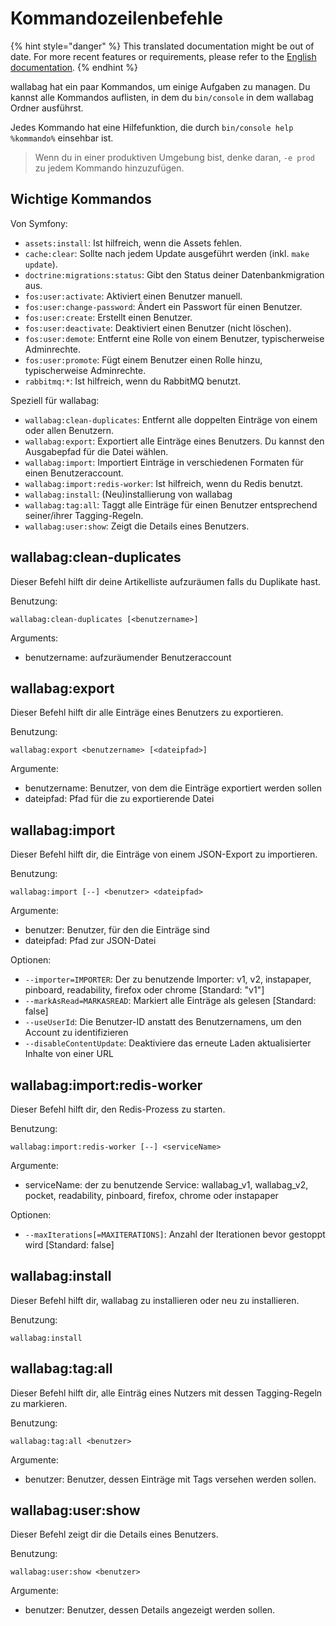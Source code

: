 Kommandozeilenbefehle
=====================

{% hint style="danger" %}
This translated documentation might be out of date. For more recent features or requirements, please refer to the [English documentation](https://doc.wallabag.org/en/).
{% endhint %}

wallabag hat ein paar Kommandos, um einige Aufgaben zu managen. Du kannst
alle Kommandos auflisten, in dem du `bin/console` in dem wallabag Ordner
ausführst.

Jedes Kommando hat eine Hilfefunktion, die durch
`bin/console help %kommando%` einsehbar ist.

> Wenn du in einer produktiven Umgebung bist, denke daran, `-e prod` zu
jedem Kommando hinzuzufügen.

Wichtige Kommandos
------------------

Von Symfony:

 - `assets:install`: Ist hilfreich, wenn die Assets fehlen.
 - `cache:clear`: Sollte nach jedem Update ausgeführt werden (inkl. `make update`).
 - `doctrine:migrations:status`: Gibt den Status deiner Datenbankmigration aus.
 - `fos:user:activate`: Aktiviert einen Benutzer manuell.
 - `fos:user:change-password`: Ändert ein Passwort für einen Benutzer.
 - `fos:user:create`: Erstellt einen Benutzer.
 - `fos:user:deactivate`: Deaktiviert einen Benutzer (nicht löschen).
 - `fos:user:demote`: Entfernt eine Rolle von einem Benutzer, typischerweise Adminrechte.
 - `fos:user:promote`: Fügt einem Benutzer einen Rolle hinzu, typischerweise Adminrechte.
 - `rabbitmq:*`: Ist hilfreich, wenn du RabbitMQ benutzt.

Speziell für wallabag:

 - `wallabag:clean-duplicates`: Entfernt alle doppelten Einträge von einem oder allen Benutzern.
 - `wallabag:export`: Exportiert alle Einträge eines Benutzers. Du kannst den Ausgabepfad für die Datei wählen.
 - `wallabag:import`: Importiert Einträge in verschiedenen Formaten für einen Benutzeraccount.
 - `wallabag:import:redis-worker`: Ist hilfreich, wenn du Redis benutzt.
 - `wallabag:install`: (Neu)installierung von wallabag
 - `wallabag:tag:all`: Taggt alle Einträge für einen Benutzer entsprechend seiner/ihrer Tagging-Regeln.
 - `wallabag:user:show`: Zeigt die Details eines Benutzers.

wallabag:clean-duplicates
-------------------------

Dieser Befehl hilft dir deine Artikelliste aufzuräumen falls du Duplikate hast.

Benutzung:

```
wallabag:clean-duplicates [<benutzername>]
```

Arguments:

 - benutzername: aufzuräumender Benutzeraccount


wallabag:export
---------------

Dieser Befehl hilft dir alle Einträge eines Benutzers zu exportieren.

Benutzung:

```
wallabag:export <benutzername> [<dateipfad>]
```

Argumente:

 - benutzername: Benutzer, von dem die Einträge exportiert werden sollen
 - dateipfad: Pfad für die zu exportierende Datei


wallabag:import
---------------

Dieser Befehl hilft dir, die Einträge von einem JSON-Export zu importieren.

Benutzung:

```
wallabag:import [--] <benutzer> <dateipfad>
```

Argumente:

 - benutzer: Benutzer, für den die Einträge sind
 - dateipfad: Pfad zur JSON-Datei

Optionen:

 - `--importer=IMPORTER`: Der zu benutzende Importer: v1, v2, instapaper, pinboard, readability, firefox oder chrome [Standard: "v1"]
 - `--markAsRead=MARKASREAD`: Markiert alle Einträge als gelesen [Standard: false]
 - `--useUserId`: Die Benutzer-ID anstatt des Benutzernamens, um den Account zu identifizieren
 - `--disableContentUpdate`: Deaktiviere das erneute Laden aktualisierter Inhalte von einer URL


wallabag:import:redis-worker
----------------------------

Dieser Befehl hilft dir, den Redis-Prozess zu starten.

Benutzung:

```
wallabag:import:redis-worker [--] <serviceName>
```

Argumente:

 - serviceName: der zu benutzende Service: wallabag_v1, wallabag_v2, pocket, readability, pinboard, firefox, chrome oder instapaper

Optionen:

 - `--maxIterations[=MAXITERATIONS]`: Anzahl der Iterationen bevor gestoppt wird [Standard: false]


wallabag:install
----------------

Dieser Befehl hilft dir, wallabag zu installieren oder neu zu installieren.

Benutzung:

```
wallabag:install
```


wallabag:tag:all
----------------

Dieser Befehl hilft dir, alle Einträg eines Nutzers mit dessen Tagging-Regeln zu markieren.

Benutzung:

```
wallabag:tag:all <benutzer>
```

Argumente:
 - benutzer: Benutzer, dessen Einträge mit Tags versehen werden sollen.


wallabag:user:show
------------------

Dieser Befehl zeigt dir die Details eines Benutzers.

Benutzung:

```
wallabag:user:show <benutzer>
```

Argumente:
 - benutzer: Benutzer, dessen Details angezeigt werden sollen.
